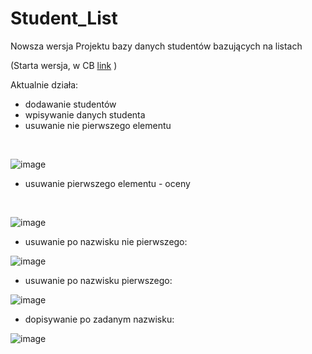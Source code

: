 # Student_List

Nowsza wersja Projektu bazy danych studentów bazujących na listach 

(Starta wersja, w CB  [link](https://github.com/Mateoswiatek/OLD_C_DB_Students_I_ISI_2022_DJ_W7_Listy.git) )

Aktualnie działa:
- dodawanie studentów
- wpisywanie danych studenta
- usuwanie nie pierwszego elementu
<br />
 
![image](https://user-images.githubusercontent.com/115046087/206871033-412c20a5-9733-4b9e-8969-643a4601f7e6.png)

- usuwanie pierwszego elementu - oceny
<br />

![image](https://user-images.githubusercontent.com/115046087/206872296-acad5ebb-51a5-431e-8550-1269e5ed3dcd.png)

- usuwanie po nazwisku nie pierwszego: <br />

![image](https://user-images.githubusercontent.com/115046087/206872220-55cdd6cf-bd5e-4988-9022-0aaa7d716f0b.png)

- usuwanie po nazwisku pierwszego: <br />

![image](https://user-images.githubusercontent.com/115046087/206872345-0308008f-6f63-4086-bbb1-4f53cc5242e8.png)

- dopisywanie po zadanym nazwisku: <br />

![image](https://user-images.githubusercontent.com/115046087/206874862-d01d2e98-8e2c-4efe-b926-17c781966a22.png)



